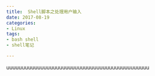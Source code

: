 ```yaml
---
title:  Shell脚本之处理用户输入
date: 2017-08-19
categories:
- Linux
tags:
- bash shell
- shell笔记

---
```




uuuuuuuuuuuuuuuuuuuuuuuuuuuuuuuuuuuuuuuuuuuuuu

